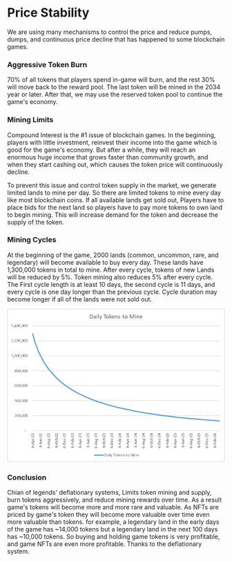 # Price Stability

We are using many mechanisms to control the price and reduce pumps, dumps, and continuous price decline that has happened to some blockchain games.

### Aggressive Token Burn

70% of all tokens that players spend in-game will burn, and the rest 30% will move back to the reward pool. The last token will be mined in the 2034 year or later. After that, we may use the reserved token pool to continue the game's economy.

### Mining Limits

Compound Interest is the #1 issue of blockchain games. In the beginning, players with little investment, reinvest their income into the game which is good for the game's economy. But after a while, they will reach an enormous huge income that grows faster than community growth, and when they start cashing out, which causes the token price will continuously decline.

To prevent this issue and control token supply in the market, we generate limited lands to mine per day. So there are limited tokens to mine every day like most blockchain coins. If all available lands get sold out, Players have to place bids for the next land so players have to pay more tokens to own land to begin mining. This will increase demand for the token and decrease the supply of the token.

### Mining Cycles

At the beginning of the game, 2000 lands (common, uncommon, rare, and legendary) will become available to buy every day. These lands have 1,300,000 tokens in total to mine. After every cycle, tokens of new Lands will be reduced by 5%. Token mining also reduces 5% after every cycle. The First cycle length is at least 10 days, the second cycle is 11 days, and every cycle is one day longer than the previous cycle. Cycle duration may become longer if all of the lands were not sold out.

![](.gitbook/assets/image.png)

### Conclusion

Chian of legends' deflationary systems, Limits token mining and supply, burn tokens aggressively, and reduce mining rewards over time. As a result game's tokens will become more and more rare and valuable. As NFTs are priced by game's token they will become more valuable over time even more valuable than tokens. for example, a legendary land in the early days of the game has \~14,000 tokens but a legendary land in the next 100 days has \~10,000 tokens. So buying and holding game tokens is very profitable, and game NFTs are even more profitable. Thanks to the deflationary system.

